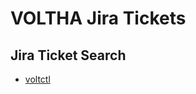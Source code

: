 VOLTHA Jira Tickets
===================

Jira Ticket Search
------------------
- [voltctl](https://jira.opencord.org/browse/VOL-5152?jql=(text%20~%20%22voltctl%22)%20AND%20(resolution%20IS%20EMPTY))
